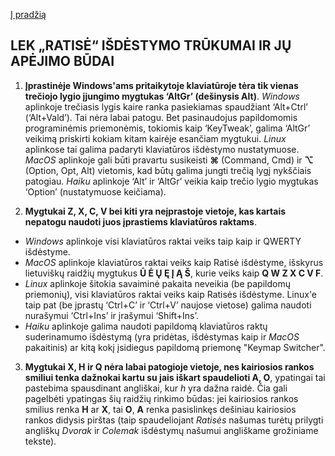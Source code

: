 [Į pradžią](../README.md)

LEK „RATISĖ“ IŠDĖSTYMO TRŪKUMAI IR JŲ APĖJIMO BŪDAI
------------------------------------------

1. __Įprastinėje Windows'ams pritaikytoje klaviatūroje tėra tik vienas trečiojo lygio įjungimo mygtukas ‘AltGr’ (dešinysis Alt)__. _Windows_ aplinkoje trečiasis lygis kaire ranka pasiekiamas spaudžiant ‘Alt+Ctrl’ (‘Alt+Vald’). Tai nėra labai patogu. Bet pasinaudojus papildomomis programinėmis priemonėmis, tokiomis kaip ‘KeyTweak’, galima ‘AltGr’ veikimą priskirti kokiam kitam kairėje esančiam mygtukui. _Linux_ aplinkose tai galima padaryti klaviatūros išdėstymo nustatymuose. _MacOS_ aplinkoje gali būti pravartu susikeisti __⌘__ (Command, Cmd) ir __⌥__ (Option, Opt, Alt) vietomis, kad būtų galima jungti trečią lygį nykščiais patogiau. _Haiku_ aplinkoje ‘Alt’ ir ‘AltGr’ veikia kaip trečio lygio mygtukas ‘Option’ (nustatymuose keičiama).

2. __Mygtukai Z, X, C, V bei kiti yra neįprastoje vietoje, kas kartais nepatogu naudoti juos įprastiems klaviatūros raktams__.
 + _Windows_ aplinkoje visi klaviatūros raktai veiks taip kaip ir QWERTY išdėstyme.
 + _MacOS_ aplinkoje klaviatūros raktai veiks kaip Ratisė išdėstyme, išskyrus lietuviškų raidžių mygtukus __Ū Ė Ų Ę Į Ą Š__, kurie veiks kaip __Q W Z X C V F__.
 + _Linux_ aplinkoje šitokia savaiminė pakaita neveikia (be papildomų priemonių), visi klaviatūros raktai veiks kaip Ratisės išdėstyme. Linux'e taip pat (be įprastų ‘Ctrl+C’ ir ‘Ctrl+V’ naujose vietose) galima naudoti nurašymui ‘Ctrl+Ins’ ir įrašymui ‘Shift+Ins’.
 + _Haiku_ aplinkoje galima naudoti papildomą klaviatūros raktų suderinamumo išdėstymą (yra pridėtas, išdėstymas kaip ir _MacOS_ pakaitinis) ar kitą kokį įsidiegus papildomą priemonę "Keymap Switcher".

3. __Mygtukai X, H ir Q nėra labai patogioje vietoje, nes kairiosios rankos smiliui tenka dažnokai kartu su jais iškart spaudelioti A, O__, ypatingai tai pastebima spausdinant angliškai, kur _h_ yra dažna raidė. Čia gali pagelbėti ypatingas šių raidžių rinkimo būdas: jei kairiosios rankos smilius renka __H__ ar __X__, tai __O__, __A__ renka pasislinkęs dešiniau kairiosios rankos didysis pirštas (taip spaudeliojant _Ratisės_ našumas turėtų prilygti angliškų _Dvorak_ ir _Colemak_ išdėstymų našumui angliškame grožiniame tekste).

